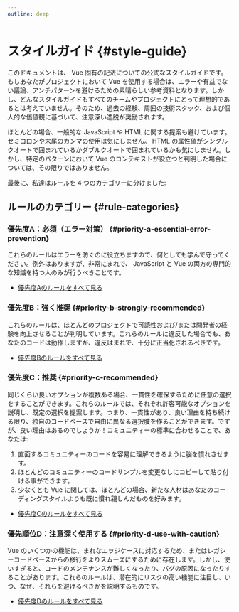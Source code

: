 ```yaml
---
outline: deep
---
```


# スタイルガイド {#style-guide}

このドキュメントは、 Vue 固有の記法についての公式なスタイルガイドです。もしあなたがプロジェクトにおいて Vue を使用する場合は、エラーや有益でない議論、アンチパターンを避けるための素晴らしい参考資料となります。しかし、どんなスタイルガイドもすべてのチームやプロジェクトにとって理想的であるとは考えていません。そのため、過去の経験、周囲の技術スタック、および個人的な価値観に基づいて、注意深い逸脱が奨励されます。

ほとんどの場合、一般的な JavaScript や HTML に関する提案も避けています。セミコロンや末尾のカンマの使用は気にしません。 HTML の属性値がシングルクオートで囲まれているかダブルクオートで囲まれているかも気にしません。しかし、特定のパターンにおいて Vue のコンテキストが役立つと判明した場合については、その限りではありません。

最後に、私達はルールを 4 つのカテゴリーに分けました:

## ルールのカテゴリー {#rule-categories}

### 優先度A：必須（エラー対策） {#priority-a-essential-error-prevention}

これらのルールはエラーを防ぐのに役立ちますので、何としても学んで守ってください。例外はありますが、非常にまれで、 JavaScript と Vue の両方の専門的な知識を持つ人のみが行うべきことです。

- [優先度Aのルールをすべて見る](./rules-essential)

### 優先度B：強く推奨 {#priority-b-strongly-recommended}

これらのルールは、ほとんどのプロジェクトで可読性および/または開発者の経験を向上させることが判明しています。これらのルールに違反した場合でも、あなたのコードは動作しますが、違反はまれで、十分に正当化されるべきです。

- [優先度Bのルールをすべて見る](./rules-strongly-recommended)

### 優先度C：推奨 {#priority-c-recommended}

同じくらい良いオプションが複数ある場合、一貫性を確保するために任意の選択をすることができます。これらのルールでは、それぞれ許容可能なオプションを説明し、既定の選択を提案します。つまり、一貫性があり、良い理由を持ち続ける限り、独自のコードベースで自由に異なる選択肢を作ることができます。ですが、良い理由はあるのでしょうか！コミュニティーの標準に合わせることで、あなたは:

1. 直面するコミュニティーのコードを容易に理解できるように脳を慣れさせます。
2. ほとんどのコミュニティーのコードサンプルを変更なしにコピーして貼り付ける事ができます。
3. 少なくとも Vue に関しては、ほとんどの場合、新たな人材はあなたのコーディングスタイルよりも既に慣れ親しんだものを好みます。

- [優先度Cのルールをすべて見る](./rules-recommended)

### 優先順位D：注意深く使用する {#priority-d-use-with-caution}

 Vue のいくつかの機能は、まれなエッジケースに対応するため、またはレガシーコードベースからの移行をよりスムーズにするために存在します。しかし、使いすぎると、コードのメンテナンスが難しくなったり、バグの原因になったりすることがあります。これらのルールは、潜在的にリスクの高い機能に注目し、いつ、なぜ、それらを避けるべきかを説明するものです。

- [優先度Dのルールをすべて見る](./rules-use-with-caution)

